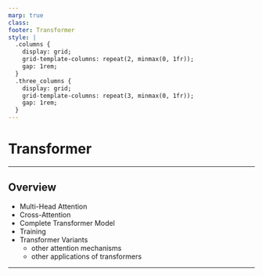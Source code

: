 ```yaml
---
marp: true
class:
footer: Transformer
style: |
  .columns {
    display: grid;
    grid-template-columns: repeat(2, minmax(0, 1fr));
    gap: 1rem;
  }
  .three_columns {
    display: grid;
    grid-template-columns: repeat(3, minmax(0, 1fr));
    gap: 1rem;
  }
---
```

<!-- _class:
- lead -->
# Transformer

---
<!-- paginate: true -->
## Overview

- Multi-Head Attention
- Cross-Attention
- Complete Transformer Model
- Training
- Transformer Variants
  - other attention mechanisms
  - other applications of transformers

---
<!-- header: Transformer -->
